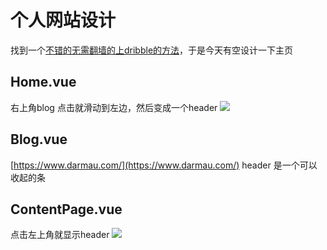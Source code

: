 # 个人网站设计

找到一个[不错的无需翻墙的上dribble的方法](http://www.bigbigwork.com/u/91695307/)，于是今天有空设计一下主页

## Home.vue
右上角blog 点击就滑动到左边，然后变成一个header
![](/design/homeVue.png)

## Blog.vue
[https://www.darmau.com/](https://www.darmau.com/)
header 是一个可以收起的条
## ContentPage.vue
点击左上角就显示header
![](/design/content.png)